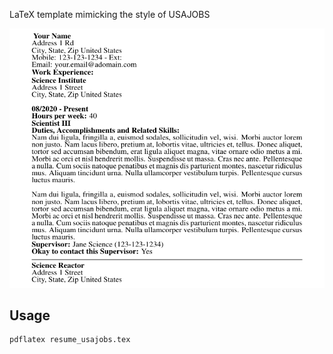 
LaTeX template mimicking the style of USAJOBS

![screenshot example](example.png)

## Usage

```shell
pdflatex resume_usajobs.tex
```
